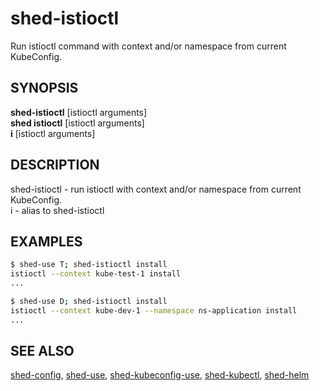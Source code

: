 # shed-istioctl

Run istioctl command with context and/or namespace from current KubeConfig.

## SYNOPSIS

**shed-istioctl** [istioctl arguments]\
**shed istioctl** [istioctl arguments]\
**i** [istioctl arguments]

## DESCRIPTION

shed-istioctl - run istioctl with context and/or namespace from current KubeConfig.\
i - alias to shed-istioctl

## EXAMPLES

```bash
$ shed-use T; shed-istioctl install
istioctl --context kube-test-1 install
...

$ shed-use D; shed-istioctl install
istioctl --context kube-dev-1 --namespace ns-application install
...
```

## SEE ALSO

[shed-config](shed-config.md), [shed-use](shed-use.md), [shed-kubeconfig-use](shed-kubeconfig-use.md), [shed-kubectl](shed-kubectl.md), [shed-helm](shed-helm.md)
